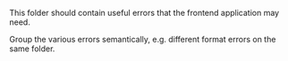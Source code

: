 This folder should contain useful errors that the frontend application may need.  

Group the various errors semantically, e.g. different format errors on the same folder.  